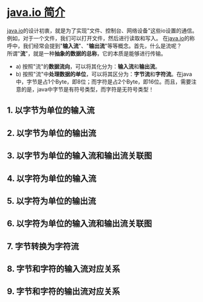 # [java.io 简介](./README.md)

[java.io](./README.md)的设计初衷，就是为了实现"文件、控制台、网络设备"这些io设置的通信。例如，对于一个文件，我们可以打开文件，然后进行读取和写入。
在[java.io](./README.md)的称呼中，我们经常会提到"**输入流**"、"**输出流**"等等概念。首先，什么是流呢？  
所谓"**流**"，就是一种**抽象的数据的总称**，它的本质是能够进行传输。

* a) 按照"流"的**数据流向**，可以将其化分为：**输入流**和**输出流**。
* b) 按照"流"中**处理数据的单位**，可以将其区分为：**字节流**和**字符流**。在java中，字节是占1个Byte，即8位；而字符是占2个Byte，即16位。而且，需要注意的是，java中字节是有符号类型，而字符是无符号类型！

## 1. 以字节为单位的输入流

## 2. 以字节为单位的输出流

## 3. 以字节为单位的输入流和输出流关联图

## 4. 以字符为单位的输入流

## 5. 以字符为单位的输出流

## 6. 以字符为单位的输入流和输出流关联图

## 7. 字节转换为字符流

## 8. 字节和字符的输入流对应关系

## 9. 字节和字符的输出流对应关系